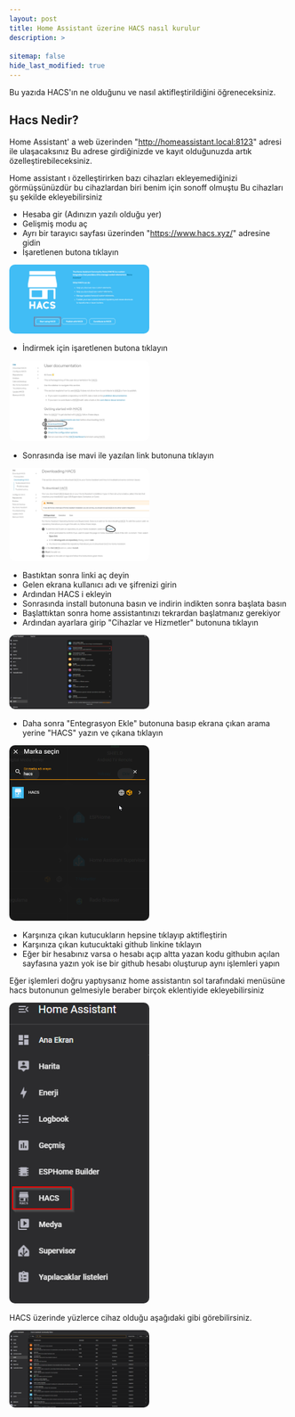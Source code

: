 ```yaml
---
layout: post
title: Home Assistant üzerine HACS nasıl kurulur
description: >
  
sitemap: false
hide_last_modified: true
---
```


Bu yazıda HACS'ın ne olduğunu ve nasıl aktifleştirildiğini öğreneceksiniz.

## Hacs Nedir?

Home Assistant' a web üzerinden "http://homeassistant.local:8123" adresi ile ulaşacaksınız
Bu adrese girdiğinizde ve kayıt olduğunuzda artık özelleştirebileceksiniz.

Home assistant ı özelleştirirken bazı cihazları ekleyemediğinizi görmüşsünüzdür bu cihazlardan biri benim için sonoff olmuştu
Bu cihazları şu şekilde ekleyebilirsiniz

- Hesaba gir (Adınızın yazılı olduğu yer)
- Gelişmiş modu aç
- Ayrı bir tarayıcı sayfası üzerinden "https://www.hacs.xyz/" adresine gidin
- İşaretlenen butona tıklayın

<a href="/assets/img/blog/2025-09-28-home_assistant_hacs/hacs.png" target="_blank">
  <img src="/assets/img/blog/2025-09-28-home_assistant_hacs/hacs.png" alt="Fotoğraf 1" style="width:50%; border-radius:10px;">
</a>

- İndirmek için işaretlenen butona tıklayın

<a href="/assets/img/blog/2025-09-28-home_assistant_hacs/download-hacs.png" target="_blank">
  <img src="/assets/img/blog/2025-09-28-home_assistant_hacs/download-hacs.png" alt="Fotoğraf 1" style="width:50%; border-radius:10px;">
</a>

- Sonrasında ise mavi ile yazılan link butonuna tıklayın

<a href="/assets/img/blog/2025-09-28-home_assistant_hacs/hacs_link.png" target="_blank">
  <img src="/assets/img/blog/2025-09-28-home_assistant_hacs/hacs_link.png
  " alt="Fotoğraf 1" style="width:50%; border-radius:10px;">
</a>

- Bastıktan sonra linki aç deyin
- Gelen ekrana kullanıcı adı ve şifrenizi girin
- Ardından HACS i ekleyin
- Sonrasında install butonuna basın ve indirin indikten sonra başlata basın
- Başlattıktan sonra home assistantınızı tekrardan başlatmanız gerekiyor
- Ardından ayarlara girip "Cihazlar ve Hizmetler" butonuna tıklayın

<a href="/assets/img/blog/2025-09-28-home_assistant_hacs/home.png" target="_blank">
  <img src="/assets/img/blog/2025-09-28-home_assistant_hacs/home.png" alt="Fotoğraf 1" style="width:50%; border-radius:10px;">
</a>

- Daha sonra "Entegrasyon Ekle" butonuna basıp ekrana çıkan arama yerine "HACS" yazın ve çıkana tıklayın

<a href="/assets/img/blog/2025-09-28-home_assistant_hacs/hacs_entegrasyon.png" target="_blank">
  <img src="/assets/img/blog/2025-09-28-home_assistant_hacs/hacs_entegrasyon.png" alt="Fotoğraf 1" style="width:50%; border-radius:10px;">
</a>

- Karşınıza çıkan kutucukların hepsine tıklayıp aktifleştirin
- Karşınıza çıkan kutucuktaki github linkine tıklayın
- Eğer bir hesabınız varsa o hesabı açıp altta yazan kodu githubın açılan sayfasına yazın yok ise bir github hesabı oluşturup aynı işlemleri yapın

Eğer işlemleri doğru yaptıysanız home assistantın sol tarafındaki menüsüne hacs butonunun gelmesiyle beraber birçok eklentiyide ekleyebilirsiniz

<a href="/assets/img/blog/2025-09-28-home_assistant_hacs/hacs_buton.png" target="_blank">
  <img src="/assets/img/blog/2025-09-28-home_assistant_hacs/hacs_buton.png" alt="Fotoğraf 1" style="width:50%; border-radius:10px;">
</a>


HACS üzerinde yüzlerce cihaz olduğu aşağıdaki gibi görebilirsiniz.

<a href="/assets/img/blog/2025-09-28-home_assistant_hacs/hacsliste.png" target="_blank">
  <img src="/assets/img/blog/2025-09-28-home_assistant_hacs/hacsliste.png" alt="Fotoğraf 1" style="width:50%; border-radius:10px;">
</a>




